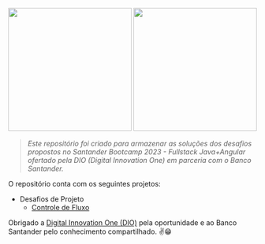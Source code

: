 <p align="center">
  <img width="250px" src="https://github.com/jhansenbarreto/edit-readme/assets/13790608/5861a831-293f-47b0-b2cb-9fe1b3ffe1d7">
  <img width="250px" src="https://github.com/jhansenbarreto/edit-readme/assets/13790608/d25eb7b9-3af7-4a16-a094-555fc0b4075c">
</p>

>*Este repositório foi criado para armazenar as soluções dos desafios propostos no Santander Bootcamp 2023 - Fullstack Java+Angular ofertado pela DIO (Digital Innovation One) em parceria com o Banco Santander.*

O repositório conta com os seguintes projetos:

- Desafios de Projeto
  - <a href=https://github.com/jhansenbarreto/bootcamp-dio-santander/tree/master/DesafioControleFluxo>Controle de Fluxo</a>

Obrigado a <a href=https://www.dio.me/>Digital Innovation One (DIO)</a> pela oportunidade e ao Banco Santander pelo conhecimento compartilhado. :v::grin:
